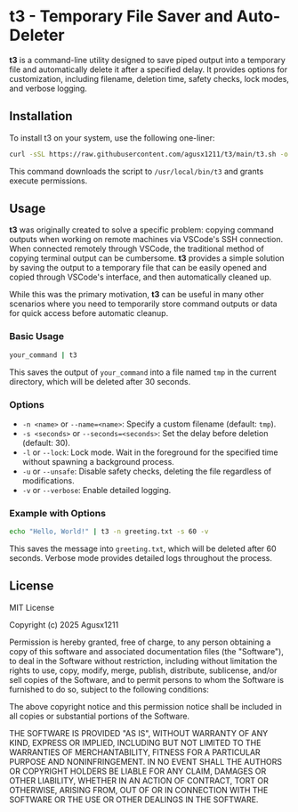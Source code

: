# t3 - Temporary File Saver and Auto-Deleter

**t3** is a command-line utility designed to save piped output into a temporary file and automatically delete it after a specified delay. It provides options for customization, including filename, deletion time, safety checks, lock modes, and verbose logging.

## Installation

To install t3 on your system, use the following one-liner:
```bash
curl -sSL https://raw.githubusercontent.com/agusx1211/t3/main/t3.sh -o /usr/local/bin/t3 && chmod +x /usr/local/bin/t3
```

This command downloads the script to `/usr/local/bin/t3` and grants execute permissions.

## Usage

**t3** was originally created to solve a specific problem: copying command outputs when working on remote machines via VSCode's SSH connection. When connected remotely through VSCode, the traditional method of copying terminal output can be cumbersome. **t3** provides a simple solution by saving the output to a temporary file that can be easily opened and copied through VSCode's interface, and then automatically cleaned up.

While this was the primary motivation, **t3** can be useful in many other scenarios where you need to temporarily store command outputs or data for quick access before automatic cleanup.

### Basic Usage

```bash
your_command | t3
```

This saves the output of `your_command` into a file named `tmp` in the current directory, which will be deleted after 30 seconds.

### Options

- `-n <name>` or `--name=<name>`: Specify a custom filename (default: `tmp`).
- `-s <seconds>` or `--seconds=<seconds>`: Set the delay before deletion (default: 30).
- `-l` or `--lock`: Lock mode. Wait in the foreground for the specified time without spawning a background process.
- `-u` or `--unsafe`: Disable safety checks, deleting the file regardless of modifications.
- `-v` or `--verbose`: Enable detailed logging.

### Example with Options

```bash
echo "Hello, World!" | t3 -n greeting.txt -s 60 -v
```

This saves the message into `greeting.txt`, which will be deleted after 60 seconds. Verbose mode provides detailed logs throughout the process.

## License

MIT License

Copyright (c) 2025 Agusx1211

Permission is hereby granted, free of charge, to any person obtaining a copy
of this software and associated documentation files (the "Software"), to deal
in the Software without restriction, including without limitation the rights
to use, copy, modify, merge, publish, distribute, sublicense, and/or sell
copies of the Software, and to permit persons to whom the Software is
furnished to do so, subject to the following conditions:

The above copyright notice and this permission notice shall be included in all
copies or substantial portions of the Software.

THE SOFTWARE IS PROVIDED "AS IS", WITHOUT WARRANTY OF ANY KIND, EXPRESS OR
IMPLIED, INCLUDING BUT NOT LIMITED TO THE WARRANTIES OF MERCHANTABILITY,
FITNESS FOR A PARTICULAR PURPOSE AND NONINFRINGEMENT. IN NO EVENT SHALL THE
AUTHORS OR COPYRIGHT HOLDERS BE LIABLE FOR ANY CLAIM, DAMAGES OR OTHER
LIABILITY, WHETHER IN AN ACTION OF CONTRACT, TORT OR OTHERWISE, ARISING FROM,
OUT OF OR IN CONNECTION WITH THE SOFTWARE OR THE USE OR OTHER DEALINGS IN THE
SOFTWARE.
